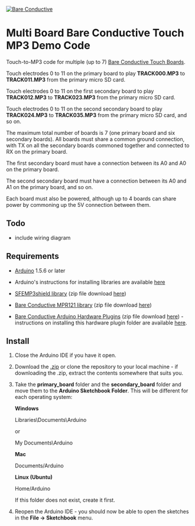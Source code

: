 [![Bare Conductive](https://www.dropbox.com/s/7qmvpvst3kal3qv/LOGO_256x106.png?dl=1)](http://www.bareconductive.com/)

# Multi Board Bare Conductive Touch MP3 Demo Code

Touch-to-MP3 code for multiple (up to 7) [Bare Conductive Touch Boards](http://www.bareconductive.com/shop/touch-board/).

Touch electrodes 0 to 11 on the primary board to play **TRACK000.MP3** to **TRACK011.MP3** from the primary micro SD card. 

Touch electrodes 0 to 11 on the first secondary board to play **TRACK012.MP3** to **TRACK023.MP3** from the primary micro SD card. 

Touch electrodes 0 to 11 on the second secondary board to play **TRACK024.MP3** to **TRACK035.MP3** from the primary micro SD card, and so on.

The maximum total number of boards is 7 (one primary board and six secondary boards). All boards must share a common ground connection, with TX on all the secondary boards commoned together and connected to RX on the primary board.

The first secondary board must have a connection between its A0 and A0 on the primary board.

The second secondary board must have a connection between its A0 and A1 on the primary board, and so on.

Each board must also be powered, although up to 4 boards can share power by commoning up the 5V connection between them.

## Todo
* include wiring diagram

## Requirements
* [Arduino](http://arduino.cc/en/Main/Software) 1.5.6 or later


* Arduino's instructions for installing libraries are available [here](http://arduino.cc/en/Guide/Libraries)

* [SFEMP3shield library](https://github.com/madsci1016/Sparkfun-MP3-Player-Shield-Arduino-Library) (zip file download [here](https://github.com/madsci1016/Sparkfun-MP3-Player-Shield-Arduino-Library/archive/master.zip)) 	
* [Bare Conductive MPR121 library](https://github.com/bareconductive/mpr121) (zip file download [here](https://github.com/bareconductive/mpr121/archive/public.zip))

* [Bare Conductive Arduino Hardware Plugins](https://github.com/bareconductive/bare-conductive-arduino) (zip file download [here](https://github.com/bareconductive/bare-conductive-arduino/archive/public.zip)) - instructions on installing this hardware plugin folder are available [here](https://github.com/bareconductive/bare-conductive-arduino).


## Install

1. Close the Arduino IDE if you have it open.
1. Download the [.zip](https://github.com/BareConductive/multi-board-touch-mp3/archive/public.zip) or clone the repository to your local machine - if downloading the .zip, extract the contents somewhere that suits you.
1. Take the **primary_board** folder and the **secondary_board** folder and move them to the **Arduino Sketchbook Folder**. This will be different for each operating system: 

	**Windows**
	
	Libraries\\Documents\\Arduino
	
	or
	
	My Documents\\Arduino	
	
	**Mac**
	
	Documents/Arduino
	
	**Linux (Ubuntu)**
	
	Home/Arduino


	If this folder does not exist, create it first.
1. Reopen the Arduino IDE - you should now be able to open the sketches in the **File -> Sketchbook** menu.
